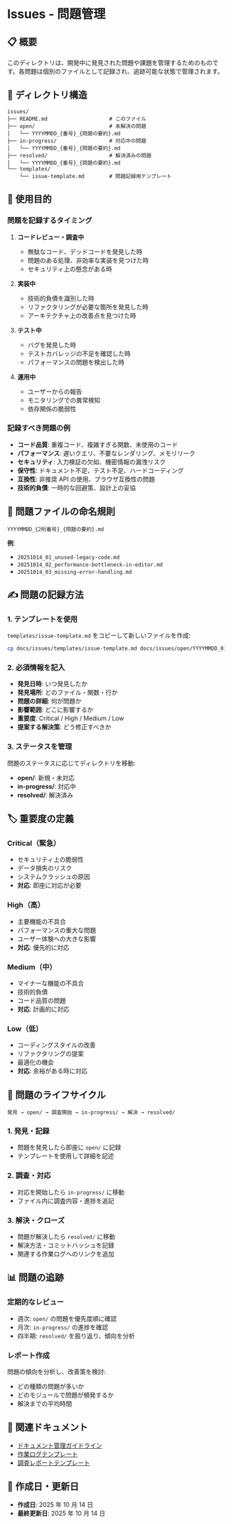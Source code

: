 # Issues - 問題管理

## 📋 概要

このディレクトリは、開発中に発見された問題や課題を管理するためのものです。各問題は個別のファイルとして記録され、追跡可能な状態で管理されます。

## 📁 ディレクトリ構造

```
issues/
├── README.md                    # このファイル
├── open/                        # 未解決の問題
│   └── YYYYMMDD_{番号}_{問題の要約}.md
├── in-progress/                 # 対応中の問題
│   └── YYYYMMDD_{番号}_{問題の要約}.md
├── resolved/                    # 解決済みの問題
│   └── YYYYMMDD_{番号}_{問題の要約}.md
└── templates/
    └── issue-template.md        # 問題記録用テンプレート
```

## 🎯 使用目的

### 問題を記録するタイミング

1. **コードレビュー・調査中**

   - 無駄なコード、デッドコードを発見した時
   - 問題のある処理、非効率な実装を見つけた時
   - セキュリティ上の懸念がある時

2. **実装中**

   - 技術的負債を識別した時
   - リファクタリングが必要な箇所を発見した時
   - アーキテクチャ上の改善点を見つけた時

3. **テスト中**

   - バグを発見した時
   - テストカバレッジの不足を確認した時
   - パフォーマンスの問題を検出した時

4. **運用中**
   - ユーザーからの報告
   - モニタリングでの異常検知
   - 依存関係の脆弱性

### 記録すべき問題の例

- **コード品質**: 重複コード、複雑すぎる関数、未使用のコード
- **パフォーマンス**: 遅いクエリ、不要なレンダリング、メモリリーク
- **セキュリティ**: 入力検証の欠如、機密情報の漏洩リスク
- **保守性**: ドキュメント不足、テスト不足、ハードコーディング
- **互換性**: 非推奨 API の使用、ブラウザ互換性の問題
- **技術的負債**: 一時的な回避策、設計上の妥協

## 📝 問題ファイルの命名規則

```
YYYYMMDD_{2桁番号}_{問題の要約}.md
```

**例**:

- `20251014_01_unused-legacy-code.md`
- `20251014_02_performance-bottleneck-in-editor.md`
- `20251014_03_missing-error-handling.md`

## ✍️ 問題の記録方法

### 1. テンプレートを使用

`templates/issue-template.md` をコピーして新しいファイルを作成:

```bash
cp docs/issues/templates/issue-template.md docs/issues/open/YYYYMMDD_01_issue-name.md
```

### 2. 必須情報を記入

- **発見日時**: いつ発見したか
- **発見場所**: どのファイル・関数・行か
- **問題の詳細**: 何が問題か
- **影響範囲**: どこに影響するか
- **重要度**: Critical / High / Medium / Low
- **提案する解決策**: どう修正すべきか

### 3. ステータスを管理

問題のステータスに応じてディレクトリを移動:

- **open/**: 新規・未対応
- **in-progress/**: 対応中
- **resolved/**: 解決済み

## 🏷️ 重要度の定義

### Critical（緊急）

- セキュリティ上の脆弱性
- データ損失のリスク
- システムクラッシュの原因
- **対応**: 即座に対応が必要

### High（高）

- 主要機能の不具合
- パフォーマンスの重大な問題
- ユーザー体験への大きな影響
- **対応**: 優先的に対応

### Medium（中）

- マイナーな機能の不具合
- 技術的負債
- コード品質の問題
- **対応**: 計画的に対応

### Low（低）

- コーディングスタイルの改善
- リファクタリングの提案
- 最適化の機会
- **対応**: 余裕がある時に対応

## 🔄 問題のライフサイクル

```
発見 → open/ → 調査開始 → in-progress/ → 解決 → resolved/
```

### 1. 発見・記録

- 問題を発見したら即座に `open/` に記録
- テンプレートを使用して詳細を記述

### 2. 調査・対応

- 対応を開始したら `in-progress/` に移動
- ファイル内に調査内容・進捗を追記

### 3. 解決・クローズ

- 問題が解決したら `resolved/` に移動
- 解決方法・コミットハッシュを記録
- 関連する作業ログへのリンクを追加

## 📊 問題の追跡

### 定期的なレビュー

- 週次: `open/` の問題を優先度順に確認
- 月次: `in-progress/` の進捗を確認
- 四半期: `resolved/` を振り返り、傾向を分析

### レポート作成

問題の傾向を分析し、改善策を検討:

- どの種類の問題が多いか
- どのモジュールで問題が頻発するか
- 解決までの平均時間

## 🔗 関連ドキュメント

- [ドキュメント管理ガイドライン](../.github/copilot-instructions.md#ドキュメント管理)
- [作業ログテンプレート](../templates/worklog-template.md)
- [調査レポートテンプレート](../templates/research-template.md)

## 📅 作成日・更新日

- **作成日**: 2025 年 10 月 14 日
- **最終更新日**: 2025 年 10 月 14 日
